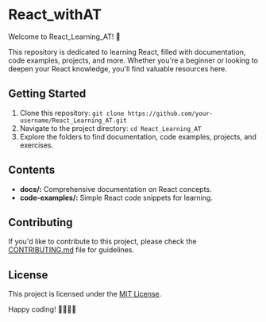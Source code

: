 # React_withAT

Welcome to React_Learning_AT! 🚀

This repository is dedicated to learning React, filled with documentation, code examples, projects, and more. Whether you're a beginner or looking to deepen your React knowledge, you'll find valuable resources here.

## Getting Started

1. Clone this repository: `git clone https://github.com/your-username/React_Learning_AT.git`
2. Navigate to the project directory: `cd React_Learning_AT`
3. Explore the folders to find documentation, code examples, projects, and exercises.

## Contents

- **docs/:** Comprehensive documentation on React concepts.
- **code-examples/:** Simple React code snippets for learning.

## Contributing

If you'd like to contribute to this project, please check the [CONTRIBUTING.md](CONTRIBUTING.md) file for guidelines.

## License

This project is licensed under the [MIT License](LICENSE.md).

Happy coding! 👩‍💻👨‍💻
